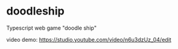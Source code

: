 # doodleship
Typescript web game "doodle ship"  

video demo: https://studio.youtube.com/video/n6u3dzUz_04/edit
